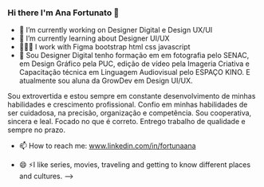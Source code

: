 ### Hi there I'm Ana Fortunato 👋

<!--
**AnaFortunato/AnaFortunato** is a ✨ _special_ ✨ repository because its `README.md` (this file) appears on your GitHub profile.

Here are some ideas to get you started:
-->

- 🔭 I’m currently working on Designer Digital e Design UX/UI
- 🌱 I’m currently learning about Designer UI/UX 
- 👩🏼‍💻 I work with
     Figma
     bootstrap
     html
     css
     javascript
- 💬 Sou Designer Digital tenho formação em em fotografia pelo SENAC, em Design Gráfico pela PUC, edição de vídeo pela Imageria Criativa e Capacitação técnica em Linguagem Audiovisual pelo ESPAÇO KINO. E atualmente sou aluna da GrowDev em Design UI/UX.

Sou extrovertida e estou sempre em constante desenvolvimento de minhas habilidades e crescimento profissional. Confio em minhas habilidades de ser cuidadosa, na precisão, organização e competência. Sou cooperativa, sincera e leal. Focado no que é correto. Entrego trabalho de qualidade e sempre no prazo. 

- 📫 How to reach me: www.linkedin.com/in/fortunaana

- 😄 ⚡I like series, movies, traveling and getting to know different places and cultures.
-->
